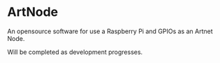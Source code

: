 # ArtNode

An opensource software for use a Raspberry Pi and GPIOs as an Artnet Node.

Will be completed as development progresses.
